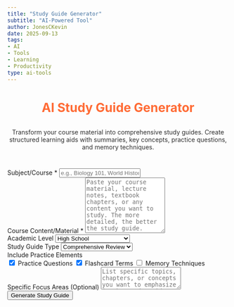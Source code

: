 ```yaml
---
title: "Study Guide Generator"
subtitle: "AI-Powered Tool"
author: JonesCKevin
date: 2025-09-13
tags:
- AI
- Tools
- Learning
- Productivity
type: ai-tools
---
```



<link rel="stylesheet" href="study-guide.css">
<main class="main-content">
<div class="form-container">
<h1 style="text-align: center; margin-bottom: 30px; color: #ff6b35;">AI Study Guide Generator</h1>
<p style="text-align: center; margin-bottom: 40px; opacity: 0.9;">
                Transform your course material into comprehensive study guides. Create structured learning aids 
                with summaries, key concepts, practice questions, and memory techniques.
            </p>
<div class="form-group">
<label for="subject">Subject/Course *</label>
<input id="subject" placeholder="e.g., Biology 101, World History, Calculus, etc." required="" type="text"/>
</div>
<div class="form-group">
<label for="studyContent">Course Content/Material *</label>
<textarea id="studyContent" placeholder="Paste your course material, lecture notes, textbook chapters, or any content you want to study. The more detailed, the better the study guide." required="" rows="8"></textarea>
</div>
<div class="form-group">
<label for="studyLevel">Academic Level</label>
<select id="studyLevel">
<option value="high-school">High School</option>
<option value="undergraduate">Undergraduate</option>
<option value="graduate">Graduate</option>
<option value="professional">Professional/Certification</option>
</select>
</div>
<div class="form-group">
<label for="guideType">Study Guide Type</label>
<select id="guideType">
<option value="comprehensive">Comprehensive Review</option>
<option value="exam-prep">Exam Preparation</option>
<option value="quick-reference">Quick Reference</option>
<option value="concept-map">Concept Mapping</option>
<option value="practice-focused">Practice-Focused</option>
</select>
</div>
<div class="form-group">
<label for="includeQuestions">Include Practice Elements</label>
<div class="checkbox-group">
<div class="checkbox-row">
<label class="checkbox-inline"><input checked="" id="includeQuizzes" type="checkbox"/> Practice Questions</label>
<label class="checkbox-inline"><input checked="" id="includeFlashcards" type="checkbox"/> Flashcard Terms</label>
<label class="checkbox-inline"><input id="includeMnemonics" type="checkbox"/> Memory Techniques</label>
</div>
</div>
</div>
<div class="form-group">
<label for="focusAreas">Specific Focus Areas (Optional)</label>
<textarea id="focusAreas" placeholder="List specific topics, chapters, or concepts you want to emphasize in the study guide" rows="3"></textarea>
</div>
<button class="btn-primary" onclick="generateStudyGuide()">Generate Study Guide</button>
</div>
<div class="loading" id="loadingDiv" style="display: none;">
            Creating your personalized study guide...
        </div>
<div id="errorDiv" style="display: none;"></div>
<div id="resultDiv" style="display: none;">
<h3 style="color: #ff6b35; margin-bottom: 20px;">Your Study Guide</h3>
<div class="result-content" id="resultContent"></div>
<div style="margin-top: 30px; gap: 15px; display: flex; justify-content: center; flex-wrap: wrap;">
<button class="btn-primary" onclick="copyResult()" style="width: auto; padding: 10px 20px;">📋 Copy to Clipboard</button>
<button class="btn-primary" onclick="downloadResult('markdown')" style="width: auto; padding: 10px 20px; background: linear-gradient(135deg, #28a745, #34ce57);">📄 Download Markdown</button>
<button class="btn-primary" onclick="downloadResult('html')" style="width: auto; padding: 10px 20px; background: linear-gradient(135deg, #17a2b8, #20c997);">🌐 Download HTML</button>
<button class="btn-primary" onclick="generateNew()" style="width: auto; padding: 10px 20px; background: linear-gradient(135deg, #666, #888);">🔄 Generate New</button>
</div>
</div>
</main>

<script src="study-guide.js"></script>



